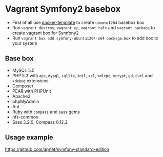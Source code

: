 Vagrant Symfony2 basebox
========================

* First of all use [packer-template](https://github.com/covex-nn/packer-templates) to create `ubuntu1204` basebox box
* Run `vagrant destroy`, `vagrant up`, `vagrant halt` and `vagrant package` to create vagrant box for Symfony2
* Run `vagrant box add symfony-ubuntu1204-x64 package.box` to add box to your system

Base box
--------

* MySQL 5.5
* PHP 5.3 with `apc`, `mysql`, `sqlite`, `intl`, `xsl`, `xmlrpc`, `mcrypt`, `gd`, `curl` and `xdebug` extensions
* Composer
* PEAR with PHPUnit
* Apache2
* phpMyAdmin
* Ant
* Ruby with `compass` and `sass` gems
* nfs-common
* Sass 3.2.9, Compass 0.12.2

Usage example
-------------

https://github.com/apnet/symfony-standard-edition

